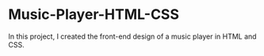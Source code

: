 # Music-Player-HTML-CSS
In this project, I created the front-end design of a music player in HTML and CSS.

